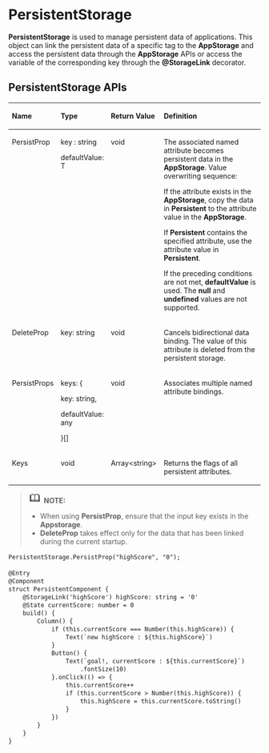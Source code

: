 # PersistentStorage<a name="EN-US_TOPIC_0000001175152427"></a>

**PersistentStorage**  is used to manage persistent data of applications. This object can link the persistent data of a specific tag to the  **AppStorage**  and access the persistent data through the  **AppStorage**  APIs or access the variable of the corresponding key through the  **@StorageLink**  decorator.

## PersistentStorage APIs<a name="section959123213514"></a>

<a name="table311mcpsimp"></a>
<table><thead align="left"><tr id="row317mcpsimp"><th class="cellrowborder" valign="top" width="15.02%" id="mcps1.1.5.1.1"><p id="p319mcpsimp"><a name="p319mcpsimp"></a><a name="p319mcpsimp"></a>Name</p>
</th>
<th class="cellrowborder" valign="top" width="11.540000000000001%" id="mcps1.1.5.1.2"><p id="p321mcpsimp"><a name="p321mcpsimp"></a><a name="p321mcpsimp"></a>Type</p>
</th>
<th class="cellrowborder" valign="top" width="9.5%" id="mcps1.1.5.1.3"><p id="p136621139145019"><a name="p136621139145019"></a><a name="p136621139145019"></a>Return Value</p>
</th>
<th class="cellrowborder" valign="top" width="63.94%" id="mcps1.1.5.1.4"><p id="p323mcpsimp"><a name="p323mcpsimp"></a><a name="p323mcpsimp"></a>Definition</p>
</th>
</tr>
</thead>
<tbody><tr id="row324mcpsimp"><td class="cellrowborder" valign="top" width="15.02%" headers="mcps1.1.5.1.1 "><p id="p326mcpsimp"><a name="p326mcpsimp"></a><a name="p326mcpsimp"></a>PersistProp</p>
</td>
<td class="cellrowborder" valign="top" width="11.540000000000001%" headers="mcps1.1.5.1.2 "><p id="p328mcpsimp"><a name="p328mcpsimp"></a><a name="p328mcpsimp"></a>key : string</p>
<p id="p269635419439"><a name="p269635419439"></a><a name="p269635419439"></a>defaultValue: T</p>
</td>
<td class="cellrowborder" valign="top" width="9.5%" headers="mcps1.1.5.1.3 "><p id="p266216399501"><a name="p266216399501"></a><a name="p266216399501"></a>void</p>
</td>
<td class="cellrowborder" valign="top" width="63.94%" headers="mcps1.1.5.1.4 "><p id="p115337540440"><a name="p115337540440"></a><a name="p115337540440"></a>The associated named attribute becomes persistent data in the <strong id="b798274517339"><a name="b798274517339"></a><a name="b798274517339"></a>AppStorage</strong>. Value overwriting sequence:</p>
<p id="p1097811294611"><a name="p1097811294611"></a><a name="p1097811294611"></a>If the attribute exists in the <strong id="b15266175917330"><a name="b15266175917330"></a><a name="b15266175917330"></a>AppStorage</strong>, copy the data in <strong id="b344612783413"><a name="b344612783413"></a><a name="b344612783413"></a>Persistent</strong> to the attribute value in the <strong id="b18494611153419"><a name="b18494611153419"></a><a name="b18494611153419"></a>AppStorage</strong>.</p>
<p id="p29609684715"><a name="p29609684715"></a><a name="p29609684715"></a>If <strong id="b12915121853416"><a name="b12915121853416"></a><a name="b12915121853416"></a>Persistent</strong> contains the specified attribute, use the attribute value in <strong id="b1578284213414"><a name="b1578284213414"></a><a name="b1578284213414"></a>Persistent</strong>.</p>
<p id="p1738263104810"><a name="p1738263104810"></a><a name="p1738263104810"></a>If the preceding conditions are not met, <strong id="b6526155416348"><a name="b6526155416348"></a><a name="b6526155416348"></a>defaultValue</strong> is used. The <strong id="b993917517358"><a name="b993917517358"></a><a name="b993917517358"></a>null</strong> and <strong id="b252811983513"><a name="b252811983513"></a><a name="b252811983513"></a>undefined</strong> values are not supported.</p>
</td>
</tr>
<tr id="row331mcpsimp"><td class="cellrowborder" valign="top" width="15.02%" headers="mcps1.1.5.1.1 "><p id="p333mcpsimp"><a name="p333mcpsimp"></a><a name="p333mcpsimp"></a>DeleteProp</p>
</td>
<td class="cellrowborder" valign="top" width="11.540000000000001%" headers="mcps1.1.5.1.2 "><p id="p335mcpsimp"><a name="p335mcpsimp"></a><a name="p335mcpsimp"></a>key: string</p>
</td>
<td class="cellrowborder" valign="top" width="9.5%" headers="mcps1.1.5.1.3 "><p id="p866233965012"><a name="p866233965012"></a><a name="p866233965012"></a>void</p>
</td>
<td class="cellrowborder" valign="top" width="63.94%" headers="mcps1.1.5.1.4 "><p id="p337mcpsimp"><a name="p337mcpsimp"></a><a name="p337mcpsimp"></a>Cancels bidirectional data binding. The value of this attribute is deleted from the persistent storage.</p>
</td>
</tr>
<tr id="row94321195117"><td class="cellrowborder" valign="top" width="15.02%" headers="mcps1.1.5.1.1 "><p id="p651421105116"><a name="p651421105116"></a><a name="p651421105116"></a>PersistProps</p>
</td>
<td class="cellrowborder" valign="top" width="11.540000000000001%" headers="mcps1.1.5.1.2 "><p id="p69911746282"><a name="p69911746282"></a><a name="p69911746282"></a>keys: {</p>
<p id="p52741115112813"><a name="p52741115112813"></a><a name="p52741115112813"></a>key: string,</p>
<p id="p1414372092813"><a name="p1414372092813"></a><a name="p1414372092813"></a>defaultValue: any</p>
<p id="p11542175114"><a name="p11542175114"></a><a name="p11542175114"></a>}[]</p>
</td>
<td class="cellrowborder" valign="top" width="9.5%" headers="mcps1.1.5.1.3 "><p id="p1451721115111"><a name="p1451721115111"></a><a name="p1451721115111"></a>void</p>
</td>
<td class="cellrowborder" valign="top" width="63.94%" headers="mcps1.1.5.1.4 "><p id="p8512119518"><a name="p8512119518"></a><a name="p8512119518"></a>Associates multiple named attribute bindings.</p>
</td>
</tr>
<tr id="row338mcpsimp"><td class="cellrowborder" valign="top" width="15.02%" headers="mcps1.1.5.1.1 "><p id="p340mcpsimp"><a name="p340mcpsimp"></a><a name="p340mcpsimp"></a>Keys</p>
</td>
<td class="cellrowborder" valign="top" width="11.540000000000001%" headers="mcps1.1.5.1.2 "><p id="p342mcpsimp"><a name="p342mcpsimp"></a><a name="p342mcpsimp"></a>void</p>
</td>
<td class="cellrowborder" valign="top" width="9.5%" headers="mcps1.1.5.1.3 "><p id="p16662163915015"><a name="p16662163915015"></a><a name="p16662163915015"></a>Array&lt;string&gt;</p>
</td>
<td class="cellrowborder" valign="top" width="63.94%" headers="mcps1.1.5.1.4 "><p id="p344mcpsimp"><a name="p344mcpsimp"></a><a name="p344mcpsimp"></a>Returns the flags of all persistent attributes.</p>
</td>
</tr>
</tbody>
</table>

>![](../../public_sys-resources/icon-note.gif) **NOTE:** 
>-   When using  **PersistProp**, ensure that the input key exists in the  **Appstorage**.
>-   **DeleteProp**  takes effect only for the data that has been linked during the current startup.

```
PersistentStorage.PersistProp("highScore", "0");

@Entry
@Component
struct PersistentComponent {
    @StorageLink('highScore') highScore: string = '0'
    @State currentScore: number = 0
    build() {
        Column() {
            if (this.currentScore === Number(this.highScore)) {
                Text(`new highScore : ${this.highScore}`)
            }
            Button() {
                Text(`goal!, currentScore : ${this.currentScore}`)
                    .fontSize(10)
            }.onClick(() => {
                this.currentScore++
                if (this.currentScore > Number(this.highScore)) {
                    this.highScore = this.currentScore.toString()
                }
            })
        }
    }
}
```

